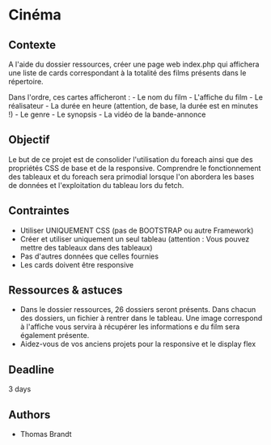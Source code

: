 # Cinéma

## Contexte
A l'aide du dossier ressources, créer une page web index.php qui affichera une liste de cards correspondant à la totalité des films présents dans le répertoire. 

Dans l'ordre, ces cartes afficheront :
    - Le nom du film
    - L'affiche du film
    - Le réalisateur
    - La durée en heure (attention, de base, la durée est en minutes !)
    - Le genre
    - Le synopsis
    - La vidéo de la bande-annonce


## Objectif 
Le but de ce projet est de consolider l'utilisation du foreach ainsi que des propriétés CSS de base et de la responsive. 
Comprendre le fonctionnement des tableaux et du foreach sera primodial lorsque l'on abordera les bases de données et l'exploitation du tableau lors du fetch.


## Contraintes

- Utiliser UNIQUEMENT CSS (pas de BOOTSTRAP ou autre Framework)
- Créer et utiliser uniquement un seul tableau (attention : Vous pouvez mettre des tableaux dans des tableaux)
- Pas d'autres données que celles fournies
- Les cards doivent être responsive 


## Ressources & astuces

- Dans le dossier ressources, 26 dossiers seront présents. Dans chacun des dossiers, un fichier à rentrer dans le tableau. Une image correspond à l'affiche vous servira à récupérer les informations e du film sera également présente.
- Aidez-vous de vos anciens projets pour la responsive et le display flex

## Deadline

3 days

## Authors

- Thomas Brandt
